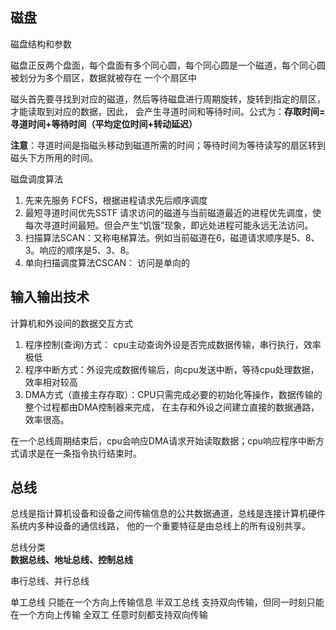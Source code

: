 
## 磁盘
磁盘结构和参数

磁盘正反两个盘面，每个盘面有多个同心圆，每个同心圆是一个磁道，每个同心圆被划分为多个扇区，数据就被存在
一个个扇区中

磁头首先要寻找到对应的磁道，然后等待磁盘进行周期旋转，旋转到指定的扇区，才能读取到对应的数据，因此，
会产生寻道时间和等待时间。公式为：**存取时间=寻道时间+等待时间（平均定位时间+转动延迟）**

**注意**：寻道时间是指磁头移动到磁道所需的时间；等待时间为等待读写的扇区转到磁头下方所用的时间。

磁盘调度算法
1. 先来先服务 FCFS，根据进程请求先后顺序调度
2. 最短寻道时间优先SSTF 请求访问的磁道与当前磁道最近的进程优先调度，使每次寻道时间最短。但会产生“饥饿”现象，即远处进程可能永远无法访问。
3. 扫描算法SCAN：又称电梯算法。例如当前磁道在6，磁道请求顺序是5、8、3。响应的顺序是5、3、8。
4. 单向扫描调度算法CSCAN： 访问是单向的

## 输入输出技术
计算机和外设间的数据交互方式
1. 程序控制(查询)方式： cpu主动查询外设是否完成数据传输，串行执行，效率极低
2. 程序中断方式：外设完成数据传输后，向cpu发送中断，等待cpu处理数据，效率相对较高
3. DMA方式（直接主存存取）：CPU只需完成必要的初始化等操作，数据传输的整个过程都由DMA控制器来完成，
在主存和外设之间建立直接的数据通路，效率很高。

在一个总线周期结束后，cpu会响应DMA请求开始读取数据；cpu响应程序中断方式请求是在一条指令执行结束时。

## 总线
总线是指计算机设备和设备之间传输信息的公共数据通道，总线是连接计算机硬件系统内多种设备的通信线路，
他的一个重要特征是由总线上的所有设别共享。

总线分类  
**数据总线、地址总线、控制总线**

串行总线、并行总线

单工总线 只能在一个方向上传输信息
半双工总线 支持双向传输，但同一时刻只能在一个方向上传输
全双工 任意时刻都支持双向传输

